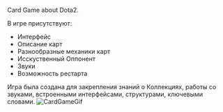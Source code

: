 Card Game about Dota2.

В игре присутствуют:
- Интерфейс
- Описание карт
- Разнообразные механики карт
- Исскуственный Оппонент
- Звуки
- Возможность рестарта

Игра была создана для закрепления знаний о Коллекциях, работы со звуками, встроенными интерфейсами, структурами, ключевыми словами.
![CardGameGif](https://github.com/KingLlch/CardGame/assets/76882612/7ab189ee-30b3-4f21-8844-c828f90d736f)
